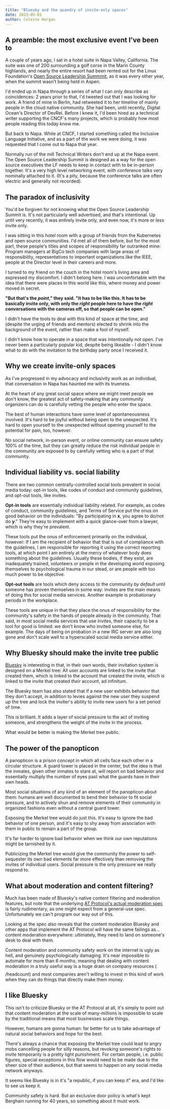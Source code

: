 ```yaml
---
title: "Bluesky and the quandry of invite-only spaces"
date: 2023-05-01
author: Celeste Horgan
---
```


## A preamble: the most exclusive event I've been to

A couple of years ago, I sat in a hotel suite in Napa Valley, California. The suite was one of 200 surrounding a golf corse in the Marin County highlands, and nearly the entire resort had been rented out for the Linux Foundation's [Open Source Leadership Summmit](https://events.linuxfoundation.org/open-source-summit-europe/about/open-source-leadership-summit/), as it was every other year, when the summit wasn't being held in Aspen. 

I'd ended up in Napa through a series of what I can only describe as coincidences: 2 years prior to that, I'd tweeted out that I was looking for work. A friend of mine in Berlin, had retweeted it to her timeline of mainly people in the cloud native community. She had been, until recently, Digital Ocean's Director of DevRel. Before I knew it, I'd been hired as a technical writer supporting the CNCF's many projects, which is probably how most people reading this today know me. 

But back to Napa. While at CNCF, I started something called the Inclusive Language Initiative, and as a part of the work we were doing, it was requested that I come out to Napa that year. 

Normally run of the mill Technical Writers don't end up at the Napa event. The Open Source Leadership Summit is designed as a way for the open source executives the LF needs to keep in contact with to be in-person together. It's a very high level networking event, with conference talks very nominally attached to it. (It's a pity, because the conference talks are often electric and generally not recorded).

## The paradox of inclusivity 

You'd be forgiven for not knowing what the Open Source Leadership Summit is. It's not particularly well advertised, and that's intentional. Up until very recently, it was entirely invite only, and even now, it's more or less invite only. 

I was sitting in this hotel room with a group of friends from the Kubernetes and open source communities. I'd met all of them before, but for the most part, these people's titles and scopes of responsibility far outranked mine: Program managers at BigCo tech companies with large areas of responsibility, representatives to important organizations like the IEEE, people at the Director level in their careers and more. 

I turned to my friend on the couch in the hotel room's living area and expressed my discomfort. I didn't belong here. I was uncomfortable with the idea that there were places in this world like this, where money and power moved in secret.

**"But that's the _point_," they said. "It has to be like this. It has to be basically invite only, with only the _right_ people here to have the _right_ conversations with the cameras off, so that people can be open."**

I didn't have the tools to deal with this kind of space at the time, and (despite the urging of friends and mentors) elected to shrink into the background of the event, rather than make a fool of myself. 

I didn't know how to operate in a space that was intentionally not open. I've never been a particularly popular kid, despite being likeable - I didn't know what to do with the invitation to the birthday party once I received it. 

## Why we create invite-only spaces  

As I've progressed in my advocacy and inclusivity work as an individual, that conversation in Napa has haunted me with its trueness. 

At the heart of any great social space where we might meet people we don't know, the greatest act of safety-making that any community organizers can do is carefully vetting the people who enter the space.

The best of human interactions have some level of spontaneousness involved. It's hard to be joyful without being open to the unexpected. It's hard to open yourself to the unexpected without opening yourself to the potential for pain, too, however.

No social network, in-person event, or online community can ensure safety 100% of the time, but they can greatly reduce the risk individual people in the community are exposed to by carefully vetting who is a part of that community. 

## Individual liability vs. social liability

There are two common centrally-controlled social tools prevalent in social media today: opt-in tools, like codes of conduct and community guidelines, and opt-out tools, like invites. 

**Opt-in tools** are essentially individual liability related. For example, as codes of conduct, community guidelines, and Terms of Service put the onus on good behavior on the individuals: "By participating in **x**, you agree to do/not do **y**." They're easy to implement with a quick glance-over from a lawyer, which is why they're prevalent. 

These tools put the onus of enforcement primarily on the individual, however: If I am the recipient of behavior that that is out of compliance with the guidelines, I am responsible for reporting it using the correct reporting tools, at which point I am entirely at the mercy of whatever body does something about the guidelines. Usually these bodies, if they exist, are inadequately trained, volunteers or people in the developing world exposing themselves to psychological trauma in our stead, or are people with too much power to be objective. 

**Opt-out tools** are tools which deny access to the community _by default_ until someone has proven themselves in some way: invites are the main means of doing this for social media services. Another example is probationary periods in the workplace. 

These tools are unique in that they place the onus of responsibility for the community's safety in the hands of people already in the community. That said, in most social media services that use invites, their capacity to be a tool for good is limited: we don't know who invited someone else, for example. The days of being on probation in a new IRC server are also long gone and don't scale well to a hyperscaled social media service either.

## Why Bluesky should make the invite tree public

[Bluesky](https://bsky.app) is interesting in that, in their own words, their invitation system is designed on a Merkel tree: All user accounts are linked to the invite that created them, which is linked to the account that created the invite, which is linked to the invite that created _their_ account, ad infinitum. 

The Bluesky team has also stated that if a new user exhibits behavior that they don't accept, in addition to levies against the new user they suspend _up_ the tree and lock the inviter's ability to invite new users for a set period of time. 

This is brilliant. It adds a layer of social pressure to the act of inviting someone, and strengthens the weight of the invite in the process.

What would be better is making the Merkel tree public. 

## The power of the panopticon

A panopticon is a prison concept in which all cells face each other in a circular structure. A guard tower is placed in the center, but the idea is that the inmates, given other inmates to stare at, will report on bad behavior and essentially multiply the number of eyes past what the guards have in their own heads. 

Most social situations of any kind of an element of the panopticon about them: humans are well documented to bend their behavior to fit social pressure, and to actively shun and remove elements of their community in organized fashions even without a central guard tower. 

Exposing the Merkel tree would do just this. It's easy to ignore the bad behavior of one person, and it's easy to shy away from association with them in public to remain a part of the group. 

It's far harder to ignore bad behavior when we think our own reputations might be tarnished by it.

Publicizing the Merkel tree would give the community the power to self-sequester its own bad elements far more effectively than removing the invites of individual users. Social pressure is the only pressure we really respond to. 


## What about moderation and content filtering? 

Much has been made of Bluesky's native content filtering and moderation features, but note that the underlying [AT Protocol's actual moderation spec](https://atproto.com/lexicons/com-atproto-moderation) is fairly rudimentary, as one might expect from a general-use spec. Unfortunately we can't program our way out of this.

Looking at the spec also reveals that the content moderation Bluesky and other apps that implement the AT Protocol will have the same failings as... content moderation everywhere: ultimately, they need to land on someone's desk to deal with them. 

Content moderation and community safety work on the internet is ugly as hell, and genuinely psychologically damaging. It's near impossible to automate for more than 6 months, meaning that dealing with content moderation in a truly useful way is a huge drain on company resources ($$$$/headcount) and most companies aren't willing to invest in this kind of work when they can do things that directly make them money. 

## I like Bluesky

This isn't to criticize Bluesky or the AT Protocol at all, it's simply to point out that content moderation at the scale of many-millions is impossible to scale by the traditional means that most businesses scale things.

However, humans are gonna human: far better for us to take advantage of natural social behaviors and hope for the best.

There's always a chance that exposing the Merkel tree could lead to angry mobs cancelling people for silly reasons, but revoking someone's rights to invite temporarily is a pretty light punishment. For certain people, i.e. public figures, special exceptions in this flow would need to be made due to the sheer size of their audience, but that seems to happen on any social media network anyways.

It seems like Bluesky is in it's "a republic, if you can keep it" era, and I'd like to see us keep it. 

Community safety is hard. But an exclusive door policy is what's kept Berghain running for 40 years, so something about it must work.